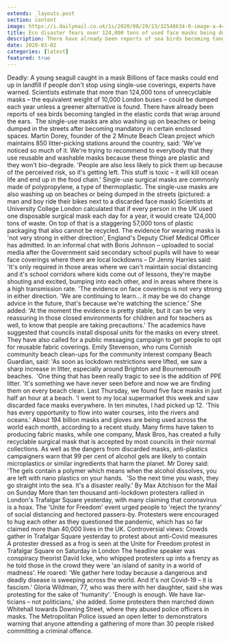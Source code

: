 ```yaml
---
extends: _layouts.post
section: content
image: https://i.dailymail.co.uk/1s/2020/08/29/23/32548634-0-image-a-44_1598740608186.jpg 
title: Eco disaster fears over 124,000 tons of used face masks being dumped each year 
description: There have already been reports of sea birds becoming tangled in the elastic cords that wrap around the ears as the single-use masks wash up on beaches or are dumped in the streets. 
date: 2020-03-02 
categories: [latest] 
featured: true 
--- 
```

Deadly: A young seagull caught in a mask
Billions of face masks could end up in landfill if people don't stop using single-use coverings, experts have warned.
Scientists estimate that more than 124,000 tons of unrecyclable masks – the equivalent weight of 10,000 London buses – could be dumped each year unless a greener alternative is found.
There have already been reports of sea birds becoming tangled in the elastic cords that wrap around the ears. 
The single-use masks are also washing up on beaches or being dumped in the streets after becoming mandatory in certain enclosed spaces.
Martin Dorey, founder of the 2 Minute Beach Clean project which maintains 850 litter-picking stations around the country, said: 'We've noticed so much of it. We're trying to recommend to everybody that they use reusable and washable masks because these things are plastic and they won't bio-degrade.
'People are also less likely to pick them up because of the perceived risk, so it's getting left. This stuff is toxic – it will kill ocean life and end up in the food chain.'
Single-use surgical masks are commonly made of polypropylene, a type of thermoplastic.
The single-use masks are also washing up on beaches or being dumped in the streets (pictured: a man and boy ride their bikes next to a discarded face mask)
Scientists at University College London calculated that if every person in the UK used one disposable surgical mask each day for a year, it would create 124,000 tons of waste. On top of that is a staggering 57,000 tons of plastic packaging that also cannot be recycled.
The evidence for wearing masks is 'not very strong in either direction', England's Deputy Chief Medical Officer has admitted.
In an informal chat with Boris Johnson – uploaded to social media after the Government said secondary school pupils will have to wear face coverings where there are local lockdowns – Dr Jenny Harries said: 'It's only required in those areas where we can't maintain social distancing and it's school corridors where kids come out of lessons, they're maybe shouting and excited, bumping into each other, and in areas where there is a high transmission rate.
'The evidence on face coverings is not very strong in either direction.
'We are continuing to learn... it may be we do change advice in the future, that's because we're watching the science.'
She added: 'At the moment the evidence is pretty stable, but it can be very reassuring in those closed environments for children and for teachers as well, to know that people are taking precautions.'
The academics have suggested that councils install disposal units for the masks on every street. 
They have also called for a public messaging campaign to get people to opt for reusable fabric coverings.
Emily Stevenson, who runs Cornish community beach clean-ups for the community interest company Beach Guardian, said: 'As soon as lockdown restrictions were lifted, we saw a sharp increase in litter, especially around Brighton and Bournemouth beaches. 
'One thing that has been really tragic to see is the addition of PPE litter.
'It's something we have never seen before and now we are finding them on every beach clean. Last Thursday, we found five face masks in just half an hour at a beach.
'I went to my local supermarket this week and saw discarded face masks everywhere. In ten minutes, I had picked up 12.
'This has every opportunity to flow into water courses, into the rivers and oceans.'
About 194 billion masks and gloves are being used across the world each month, according to a recent study.
Many firms have taken to producing fabric masks, while one company, Mask Bros, has created a fully recyclable surgical mask that is accepted by most councils in their normal collections.
As well as the dangers from discarded masks, anti-plastics campaigners warn that 99 per cent of alcohol gels are likely to contain microplastics or similar ingredients that harm the planet.
Mr Dorey said: 'The gels contain a polymer which means when the alcohol dissolves, you are left with nano plastics on your hands. 
'So the next time you wash, they go straight into the sea. It's a disaster really.'
By Max Aitchison for the Mail on Sunday
More than ten thousand anti-lockdown protesters rallied in London's Trafalgar Square yesterday, with many claiming that coronavirus is a hoax.
The 'Unite for Freedom' event urged people to 'reject the tyranny' of social distancing and hectored passers-by.
Protesters were encouraged to hug each other as they questioned the pandemic, which has so far claimed more than 40,000 lives in the UK.
Controversial views: Crowds gather in Trafalgar Square yesterday to protest about anti-Covid measures
A protester dressed as a frog is seen at the Unite for Freedom protest in Trafalgar Square on Saturday in London
The headline speaker was conspiracy theorist David Icke, who whipped protesters up into a frenzy as he told those in the crowd they were 'an island of sanity in a world of madness'.
He roared: 'We gather here today because a dangerous and deadly disease is sweeping across the world. And it's not Covid-19 – it is fascism.'
Gloria Wildman, 77, who was there with her daughter, said she was protesting for the sake of 'humanity'.
'Enough is enough. We have liar-ticians – not politicians,' she added.
Some protesters then marched down Whitehall towards Downing Street, where they abused police officers in masks.
The Metropolitan Police issued an open letter to demonstrators warning that anyone attending a gathering of more than 30 people risked committing a criminal offence.
